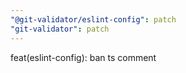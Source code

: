 ```yaml
---
"@git-validator/eslint-config": patch
"git-validator": patch
---
```


feat(eslint-config): ban ts comment
